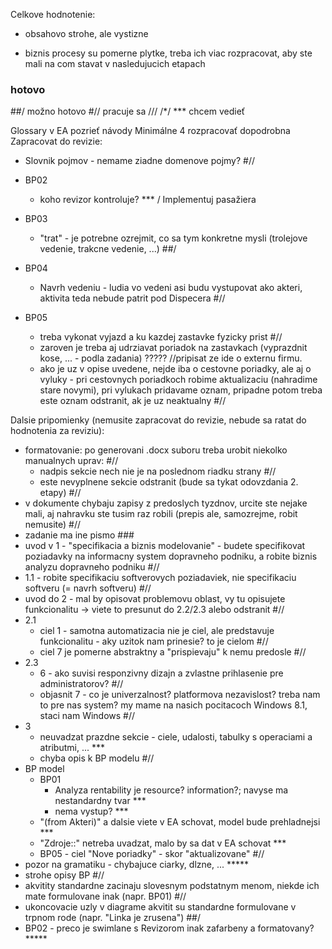 Celkove hodnotenie:
+ obsahovo strohe, ale vystizne
- biznis procesy su pomerne plytke, treba ich viac rozpracovat, aby ste mali na com stavat v nasledujucich etapach

### hotovo
##/ možno hotovo
#// pracuje sa
/// 
/*/ 
*** chcem vedieť


Glossary v EA pozrieť návody 
Minimálne 4 rozpracovať dopodrobna
Zapracovat do revizie:
* Slovnik pojmov - nemame ziadne domenove pojmy? #// 

* BP02
  * koho revizor kontroluje? *** / Implementuj pasažiera 

* BP03
    * "trat" - je potrebne ozrejmit, co sa tym konkretne mysli (trolejove vedenie, trakcne vedenie, ...) ##/ 

* BP04
  * Navrh vedeniu - ludia vo vedeni asi budu vystupovat ako akteri, aktivita teda nebude patrit pod Dispecera #//

* BP05
  * treba vykonat vyjazd a ku kazdej zastavke fyzicky prist #//
  * zaroven je treba aj udrziavat poriadok na zastavkach (vyprazdnit kose, ... - podla zadania) ????? //pripisat ze ide o externu firmu.
  * ako je uz v opise uvedene, nejde iba o cestovne poriadky, ale aj o vyluky - pri cestovnych poriadkoch robime aktualizaciu (nahradime stare novymi), pri vylukach pridavame oznam, pripadne potom treba este oznam odstranit, ak je uz neaktualny #//

Dalsie pripomienky (nemusite zapracovat do revizie, nebude sa ratat do hodnotenia za reviziu):
* formatovanie: po generovani .docx suboru treba urobit niekolko manualnych uprav: #//
  * nadpis sekcie nech nie je na poslednom riadku strany #//
  * este nevyplnene sekcie odstranit (bude sa tykat odovzdania 2. etapy) #//
* v dokumente chybaju zapisy z predoslych tyzdnov, urcite ste nejake mali, aj nahravku ste tusim raz robili (prepis ale, samozrejme, robit nemusite) #//
* zadanie ma ine pismo ###
* uvod v 1 - "specifikacia a biznis modelovanie" - budete specifikovat poziadavky na informacny system dopravneho podniku, a robite biznis analyzu dopravneho podniku #//
* 1.1 - robite specifikaciu softverovych poziadaviek, nie specifikaciu softveru (= navrh softveru) #//
* uvod do 2 - mal by opisovat problemovu oblast, vy tu opisujete funkcionalitu -> viete to presunut do 2.2/2.3 alebo odstranit #//
* 2.1
  * ciel 1 - samotna automatizacia nie je ciel, ale predstavuje funkcionalitu - aky uzitok nam prinesie? to je cielom #//
  * ciel 7 je pomerne abstraktny a "prispievaju" k nemu predosle #//
* 2.3
  * 6 - ako suvisi responzivny dizajn a zvlastne prihlasenie pre administratorov? #//
  * objasnit 7 - co je univerzalnost? platformova nezavislost? treba nam to pre nas system? my mame na nasich pocitacoch Windows 8.1, staci nam Windows #//
* 3
  * neuvadzat prazdne sekcie - ciele, udalosti, tabulky s operaciami a atributmi, ... ***
  * chyba opis k BP modelu #//
* BP model
  * BP01
    * Analyza rentability je resource? information?; navyse ma nestandardny tvar ***
    * nema vystup? ***
  * "(from Akteri)" a dalsie viete v EA schovat, model bude prehladnejsi ***
  * "Zdroje::" netreba uvadzat, malo by sa dat v EA schovat ***
  * BP05 - ciel "Nove poriadky" - skor "aktualizovane" #//
* pozor na gramatiku - chybajuce ciarky, dlzne, ... *****
* strohe opisy BP #//
* akvitity standardne zacinaju slovesnym podstatnym menom, niekde ich mate formulovane inak (napr. BP01) #//
* ukoncovacie uzly v diagrame akvitit su standardne formulovane v trpnom rode (napr. "Linka je zrusena") ##/
* BP02 - preco je swimlane s Revizorom inak zafarbeny a formatovany? *****
